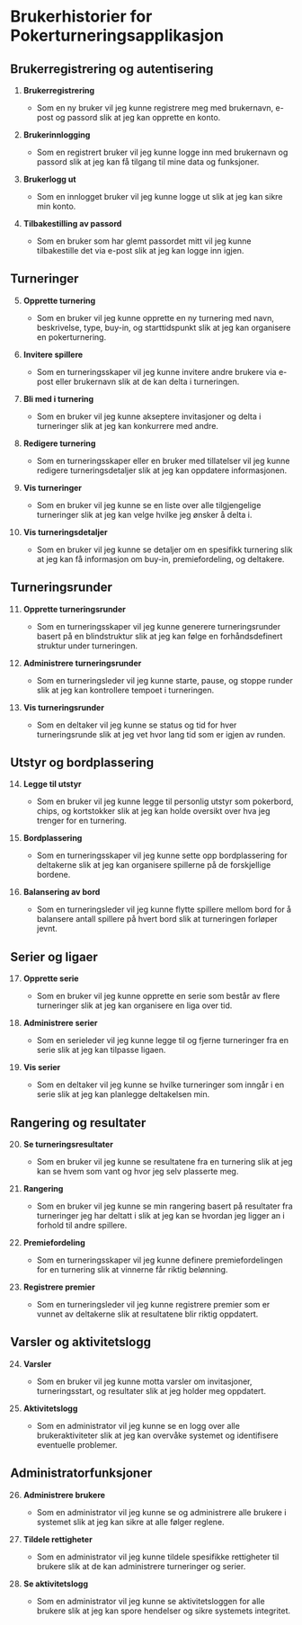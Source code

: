 # Brukerhistorier for Pokerturneringsapplikasjon

## Brukerregistrering og autentisering
1. **Brukerregistrering**
    - Som en ny bruker vil jeg kunne registrere meg med brukernavn, e-post og passord slik at jeg kan opprette en konto.

2. **Brukerinnlogging**
    - Som en registrert bruker vil jeg kunne logge inn med brukernavn og passord slik at jeg kan få tilgang til mine data og funksjoner.

3. **Brukerlogg ut**
    - Som en innlogget bruker vil jeg kunne logge ut slik at jeg kan sikre min konto.

4. **Tilbakestilling av passord**
    - Som en bruker som har glemt passordet mitt vil jeg kunne tilbakestille det via e-post slik at jeg kan logge inn igjen.

## Turneringer
5. **Opprette turnering**
    - Som en bruker vil jeg kunne opprette en ny turnering med navn, beskrivelse, type, buy-in, og starttidspunkt slik at jeg kan organisere en pokerturnering.

6. **Invitere spillere**
    - Som en turneringsskaper vil jeg kunne invitere andre brukere via e-post eller brukernavn slik at de kan delta i turneringen.

7. **Bli med i turnering**
    - Som en bruker vil jeg kunne akseptere invitasjoner og delta i turneringer slik at jeg kan konkurrere med andre.

8. **Redigere turnering**
    - Som en turneringsskaper eller en bruker med tillatelser vil jeg kunne redigere turneringsdetaljer slik at jeg kan oppdatere informasjonen.

9. **Vis turneringer**
    - Som en bruker vil jeg kunne se en liste over alle tilgjengelige turneringer slik at jeg kan velge hvilke jeg ønsker å delta i.

10. **Vis turneringsdetaljer**
    - Som en bruker vil jeg kunne se detaljer om en spesifikk turnering slik at jeg kan få informasjon om buy-in, premiefordeling, og deltakere.

## Turneringsrunder
11. **Opprette turneringsrunder**
    - Som en turneringsskaper vil jeg kunne generere turneringsrunder basert på en blindstruktur slik at jeg kan følge en forhåndsdefinert struktur under turneringen.

12. **Administrere turneringsrunder**
    - Som en turneringsleder vil jeg kunne starte, pause, og stoppe runder slik at jeg kan kontrollere tempoet i turneringen.

13. **Vis turneringsrunder**
    - Som en deltaker vil jeg kunne se status og tid for hver turneringsrunde slik at jeg vet hvor lang tid som er igjen av runden.

## Utstyr og bordplassering
14. **Legge til utstyr**
    - Som en bruker vil jeg kunne legge til personlig utstyr som pokerbord, chips, og kortstokker slik at jeg kan holde oversikt over hva jeg trenger for en turnering.

15. **Bordplassering**
    - Som en turneringsskaper vil jeg kunne sette opp bordplassering for deltakerne slik at jeg kan organisere spillerne på de forskjellige bordene.

16. **Balansering av bord**
    - Som en turneringsleder vil jeg kunne flytte spillere mellom bord for å balansere antall spillere på hvert bord slik at turneringen forløper jevnt.

## Serier og ligaer
17. **Opprette serie**
    - Som en bruker vil jeg kunne opprette en serie som består av flere turneringer slik at jeg kan organisere en liga over tid.

18. **Administrere serier**
    - Som en serieleder vil jeg kunne legge til og fjerne turneringer fra en serie slik at jeg kan tilpasse ligaen.

19. **Vis serier**
    - Som en deltaker vil jeg kunne se hvilke turneringer som inngår i en serie slik at jeg kan planlegge deltakelsen min.

## Rangering og resultater
20. **Se turneringsresultater**
    - Som en bruker vil jeg kunne se resultatene fra en turnering slik at jeg kan se hvem som vant og hvor jeg selv plasserte meg.

21. **Rangering**
    - Som en bruker vil jeg kunne se min rangering basert på resultater fra turneringer jeg har deltatt i slik at jeg kan se hvordan jeg ligger an i forhold til andre spillere.

22. **Premiefordeling**
    - Som en turneringsskaper vil jeg kunne definere premiefordelingen for en turnering slik at vinnerne får riktig belønning.

23. **Registrere premier**
    - Som en turneringsleder vil jeg kunne registrere premier som er vunnet av deltakerne slik at resultatene blir riktig oppdatert.

## Varsler og aktivitetslogg
24. **Varsler**
    - Som en bruker vil jeg kunne motta varsler om invitasjoner, turneringsstart, og resultater slik at jeg holder meg oppdatert.

25. **Aktivitetslogg**
    - Som en administrator vil jeg kunne se en logg over alle brukeraktiviteter slik at jeg kan overvåke systemet og identifisere eventuelle problemer.

## Administratorfunksjoner
26. **Administrere brukere**
    - Som en administrator vil jeg kunne se og administrere alle brukere i systemet slik at jeg kan sikre at alle følger reglene.

27. **Tildele rettigheter**
    - Som en administrator vil jeg kunne tildele spesifikke rettigheter til brukere slik at de kan administrere turneringer og serier.

28. **Se aktivitetslogg**
    - Som en administrator vil jeg kunne se aktivitetsloggen for alle brukere slik at jeg kan spore hendelser og sikre systemets integritet.
